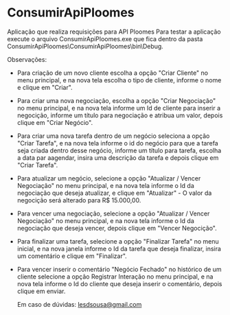 # ConsumirApiPloomes
Aplicação que realiza requisições para API Ploomes
Para testar a aplicação execute o arquivo ConsumirApiPloomes.exe que fica 
dentro da pasta ConsumirApiPloomes\ConsumirApiPloomes\bin\Debug.

Observações:  
- Para criação de um novo cliente escolha a opção "Criar Cliente" no menu principal, e
  na nova tela escolha o tipo de cliente, informe o nome e clique em "Criar". 
  
- Para criar uma nova negociação, escolha a opção "Criar Negociação" no menu principal, e na 
  nova tela informe um Id de cliente para inserir a negocição, informe um título para negociação e atribua um valor, depois
  clique em "Criar Negócio". 

- Para criar uma nova tarefa dentro de um negócio seleciona a opção "Criar Tarefa", e na nova tela 
 informe o id do negócio para que a tarefa seja criada dentro desse negócio, informe um título para tarefa, 
 escolha a data par aagendar, insira uma descrição da tarefa e depois clique em "Criar Tarefa".

- Para atualizar um negócio, selecione a opção "Atualizar / Vencer Negociação" no menu principal, e na nova tela 
  informe o Id da negociação que deseja atualizar, e clique em "Atualizar" - O valor da negocição será alterado 
  para R$ 15.000,00.
  
- Para vencer uma negociação, selecione a opção "Atualizar / Vencer Negociação" no menu principal, e na nova tela 
  informe o Id da negociação que deseja vencer, depois clique em "Vencer Negocição".
  
- Para finalizar uma tarefa, selecione a opção "Finalizar Tarefa" no menu inicial, e na nova janela informe o Id
  da tarefa que deseja finalizar, insira um comentário e clique em "Finalizar". 

- Para vencer inserir o comentário "Negócio Fechado" no histórico de um cliente selecione a opção Registrar Interação
  no menu principal, e na nova tela informe o Id do cliente que deseja inserir o comentário, depois clique em enviar.
  
  Em caso de dúvidas:  lesdsousa@gmail.com
  
  
